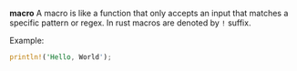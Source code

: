 **macro**
A macro is like a function that only accepts an input that matches a specific pattern or regex. In rust macros are denoted by `!` suffix.

Example:

```rust
println!('Hello, World');
```
